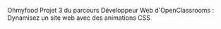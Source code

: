 Ohmyfood
Projet 3 du parcours Développeur Web d'OpenClassrooms : Dynamisez un site web avec des animations CSS